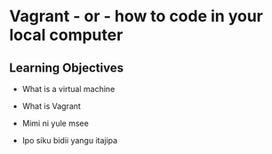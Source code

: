 # Vagrant - or - how to code in your local computer

## Learning Objectives

* What is a virtual machine

* What is Vagrant

* Mimi ni yule msee 

* Ipo siku bidii yangu itajipa


